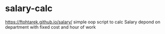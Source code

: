 # salary-calc
https://ftohtarek.github.io/salary/
simple oop script to calc Salary depond on department with fixed cost and hour of work
